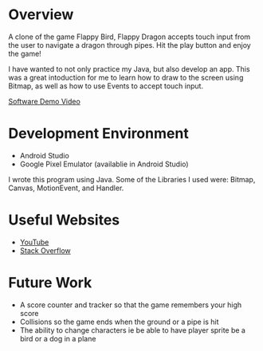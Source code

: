 # Overview

A clone of the game Flappy Bird, Flappy Dragon accepts touch input from the user to navigate a dragon through pipes. Hit the play button and enjoy the game!

I have wanted to not only practice my Java, but also develop an app. This was a great intoduction for me to learn how to draw to the screen using Bitmap, 
as well as how to use Events to accept touch input. 

[Software Demo Video](https://youtu.be/jyZRkBTZmHs)


# Development Environment

* Android Studio
* Google Pixel Emulator (availablie in Android Studio)

I wrote this program using Java. Some of the Libraries I used were: Bitmap, Canvas, MotionEvent, and Handler.


# Useful Websites

* [YouTube](https://www.youtube.com)
* [Stack Overflow](https://stackoverflow.com/)


# Future Work

* A score counter and tracker so that the game remembers your high score
* Collisions so the game ends when the ground or a pipe is hit
* The ability to change characters ie be able to have player sprite be a bird or a dog in a plane
